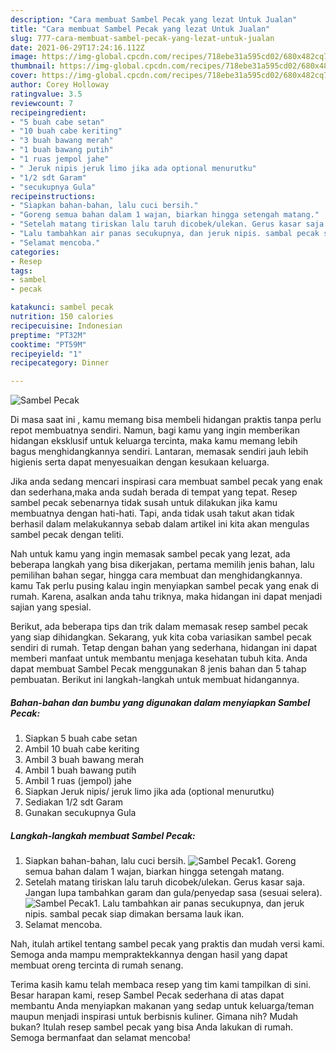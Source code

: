 ```yaml
---
description: "Cara membuat Sambel Pecak yang lezat Untuk Jualan"
title: "Cara membuat Sambel Pecak yang lezat Untuk Jualan"
slug: 777-cara-membuat-sambel-pecak-yang-lezat-untuk-jualan
date: 2021-06-29T17:24:16.112Z
image: https://img-global.cpcdn.com/recipes/718ebe31a595cd02/680x482cq70/sambel-pecak-foto-resep-utama.jpg
thumbnail: https://img-global.cpcdn.com/recipes/718ebe31a595cd02/680x482cq70/sambel-pecak-foto-resep-utama.jpg
cover: https://img-global.cpcdn.com/recipes/718ebe31a595cd02/680x482cq70/sambel-pecak-foto-resep-utama.jpg
author: Corey Holloway
ratingvalue: 3.5
reviewcount: 7
recipeingredient:
- "5 buah cabe setan"
- "10 buah cabe keriting"
- "3 buah bawang merah"
- "1 buah bawang putih"
- "1 ruas jempol jahe"
- " Jeruk nipis jeruk limo jika ada optional menurutku"
- "1/2 sdt Garam"
- "secukupnya Gula"
recipeinstructions:
- "Siapkan bahan-bahan, lalu cuci bersih."
- "Goreng semua bahan dalam 1 wajan, biarkan hingga setengah matang."
- "Setelah matang tiriskan lalu taruh dicobek/ulekan. Gerus kasar saja. Jangan lupa tambahkan garam dan gula/penyedap sasa (sesuai selera)."
- "Lalu tambahkan air panas secukupnya, dan jeruk nipis. sambal pecak siap dimakan bersama lauk ikan."
- "Selamat mencoba."
categories:
- Resep
tags:
- sambel
- pecak

katakunci: sambel pecak 
nutrition: 150 calories
recipecuisine: Indonesian
preptime: "PT32M"
cooktime: "PT59M"
recipeyield: "1"
recipecategory: Dinner

---
```



![Sambel Pecak](https://img-global.cpcdn.com/recipes/718ebe31a595cd02/680x482cq70/sambel-pecak-foto-resep-utama.jpg)

Di masa  saat ini , kamu memang bisa membeli hidangan praktis tanpa perlu repot membuatnya sendiri. Namun, bagi kamu yang ingin memberikan hidangan eksklusif untuk keluarga tercinta, maka kamu memang lebih bagus menghidangkannya sendiri. Lantaran, memasak sendiri jauh lebih higienis serta dapat menyesuaikan dengan kesukaan keluarga.

Jika anda sedang mencari inspirasi cara membuat sambel pecak yang enak dan sederhana,maka anda sudah berada di tempat yang tepat. Resep sambel pecak  sebenarnya tidak susah untuk dilakukan jika kamu membuatnya dengan hati-hati. Tapi, anda tidak usah takut akan tidak berhasil dalam melakukannya 
sebab dalam artikel ini kita akan mengulas sambel pecak dengan teliti.  



Nah untuk kamu yang ingin memasak sambel pecak yang lezat, ada beberapa langkah yang bisa dikerjakan, pertama memilih jenis bahan, lalu pemilihan bahan segar, hingga cara membuat dan menghidangkannya. kamu Tak perlu pusing kalau ingin menyiapkan sambel pecak yang enak di rumah. Karena, asalkan anda  tahu triknya, maka hidangan ini dapat menjadi sajian yang spesial.

Berikut, ada beberapa tips dan trik dalam memasak resep sambel pecak yang siap dihidangkan. Sekarang, yuk kita coba variasikan sambel pecak sendiri di rumah. Tetap dengan bahan yang sederhana, hidangan ini dapat memberi manfaat untuk membantu menjaga kesehatan tubuh kita. Anda dapat membuat Sambel Pecak menggunakan 8 jenis bahan dan 5 tahap pembuatan. Berikut ini langkah-langkah untuk membuat hidangannya.

<!--inarticleads1-->

##### Bahan-bahan dan bumbu yang digunakan dalam menyiapkan Sambel Pecak:

1. Siapkan 5 buah cabe setan
1. Ambil 10 buah cabe keriting
1. Ambil 3 buah bawang merah
1. Ambil 1 buah bawang putih
1. Ambil 1 ruas (jempol) jahe
1. Siapkan  Jeruk nipis/ jeruk limo jika ada (optional menurutku)
1. Sediakan 1/2 sdt Garam
1. Gunakan secukupnya Gula




<!--inarticleads2-->

##### Langkah-langkah membuat Sambel Pecak:

1. Siapkan bahan-bahan, lalu cuci bersih.
<img src="https://img-global.cpcdn.com/steps/5363aa831b1897c8/160x128cq70/sambel-pecak-langkah-memasak-1-foto.jpg" alt="Sambel Pecak">1. Goreng semua bahan dalam 1 wajan, biarkan hingga setengah matang.
1. Setelah matang tiriskan lalu taruh dicobek/ulekan. Gerus kasar saja. Jangan lupa tambahkan garam dan gula/penyedap sasa (sesuai selera).
<img src="https://img-global.cpcdn.com/steps/c1002159294df181/160x128cq70/sambel-pecak-langkah-memasak-3-foto.jpg" alt="Sambel Pecak">1. Lalu tambahkan air panas secukupnya, dan jeruk nipis. sambal pecak siap dimakan bersama lauk ikan.
1. Selamat mencoba.




Nah, itulah artikel tentang  sambel pecak  yang praktis dan mudah versi kami. Semoga anda mampu mempraktekkannya dengan hasil yang dapat membuat oreng tercinta di rumah senang. 

Terima kasih kamu telah membaca resep yang tim kami tampilkan di sini. Besar harapan kami, resep  Sambel Pecak sederhana di atas dapat membantu Anda menyiapkan makanan yang sedap untuk keluarga/teman maupun menjadi inspirasi untuk berbisnis kuliner. Gimana nih? Mudah bukan? Itulah resep sambel pecak yang bisa Anda lakukan di rumah. Semoga bermanfaat dan selamat mencoba!

